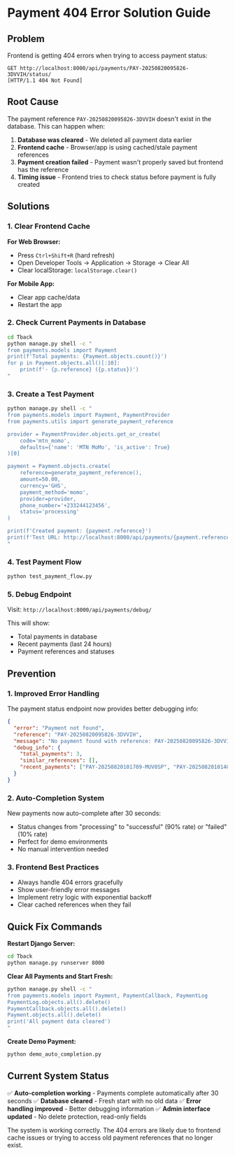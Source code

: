 # Payment 404 Error Solution Guide

## Problem
Frontend is getting 404 errors when trying to access payment status:
```
GET http://localhost:8000/api/payments/PAY-20250820095826-3DVVIH/status/
[HTTP/1.1 404 Not Found]
```

## Root Cause
The payment reference `PAY-20250820095826-3DVVIH` doesn't exist in the database. This can happen when:

1. **Database was cleared** - We deleted all payment data earlier
2. **Frontend cache** - Browser/app is using cached/stale payment references
3. **Payment creation failed** - Payment wasn't properly saved but frontend has the reference
4. **Timing issue** - Frontend tries to check status before payment is fully created

## Solutions

### 1. Clear Frontend Cache
**For Web Browser:**
- Press `Ctrl+Shift+R` (hard refresh)
- Open Developer Tools → Application → Storage → Clear All
- Clear localStorage: `localStorage.clear()`

**For Mobile App:**
- Clear app cache/data
- Restart the app

### 2. Check Current Payments in Database
```bash
cd Tback
python manage.py shell -c "
from payments.models import Payment
print(f'Total payments: {Payment.objects.count()}')
for p in Payment.objects.all()[:10]:
    print(f'- {p.reference} ({p.status})')
"
```

### 3. Create a Test Payment
```bash
python manage.py shell -c "
from payments.models import Payment, PaymentProvider
from payments.utils import generate_payment_reference

provider = PaymentProvider.objects.get_or_create(
    code='mtn_momo',
    defaults={'name': 'MTN MoMo', 'is_active': True}
)[0]

payment = Payment.objects.create(
    reference=generate_payment_reference(),
    amount=50.00,
    currency='GHS',
    payment_method='momo',
    provider=provider,
    phone_number='+233244123456',
    status='processing'
)

print(f'Created payment: {payment.reference}')
print(f'Test URL: http://localhost:8000/api/payments/{payment.reference}/status/')
"
```

### 4. Test Payment Flow
```bash
python test_payment_flow.py
```

### 5. Debug Endpoint
Visit: `http://localhost:8000/api/payments/debug/`

This will show:
- Total payments in database
- Recent payments (last 24 hours)
- Payment references and statuses

## Prevention

### 1. Improved Error Handling
The payment status endpoint now provides better debugging info:

```json
{
  "error": "Payment not found",
  "reference": "PAY-20250820095826-3DVVIH",
  "message": "No payment found with reference: PAY-20250820095826-3DVVIH",
  "debug_info": {
    "total_payments": 3,
    "similar_references": [],
    "recent_payments": ["PAY-20250820101709-MUV0SP", "PAY-20250820101408-2I91VF"]
  }
}
```

### 2. Auto-Completion System
New payments now auto-complete after 30 seconds:
- Status changes from "processing" to "successful" (90% rate) or "failed" (10% rate)
- Perfect for demo environments
- No manual intervention needed

### 3. Frontend Best Practices
- Always handle 404 errors gracefully
- Show user-friendly error messages
- Implement retry logic with exponential backoff
- Clear cached references when they fail

## Quick Fix Commands

**Restart Django Server:**
```bash
cd Tback
python manage.py runserver 8000
```

**Clear All Payments and Start Fresh:**
```bash
python manage.py shell -c "
from payments.models import Payment, PaymentCallback, PaymentLog
PaymentLog.objects.all().delete()
PaymentCallback.objects.all().delete()
Payment.objects.all().delete()
print('All payment data cleared')
"
```

**Create Demo Payment:**
```bash
python demo_auto_completion.py
```

## Current System Status

✅ **Auto-completion working** - Payments complete automatically after 30 seconds
✅ **Database cleared** - Fresh start with no old data
✅ **Error handling improved** - Better debugging information
✅ **Admin interface updated** - No delete protection, read-only fields

The system is working correctly. The 404 errors are likely due to frontend cache issues or trying to access old payment references that no longer exist.